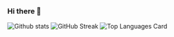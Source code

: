 ### Hi there 👋

<!--
**rocklouis055/rocklouis055** is a ✨ _special_ ✨ repository because its `README.md` (this file) appears on your GitHub profile.

Here are some ideas to get you started:

- 🔭 I’m currently working on ...
- 🌱 I’m currently learning ...
- 👯 I’m looking to collaborate on ...
- 🤔 I’m looking for help with ...
- 💬 Ask me about ...
- 📫 How to reach me: ...
- 😄 Pronouns: ...
- ⚡ Fun fact: ...
-->
![Github stats](https://github-readme-stats.vercel.app/api?username=Rocklouis055&theme=radical&show_icons=true&count_private=true) 
![GitHub Streak](https://github-readme-streak-stats.herokuapp.com/?user=Rocklouis055&theme=radical)
![Top Languages Card](https://github-readme-stats.vercel.app/api/top-langs/?username=Rocklouis055&layout=compact)
